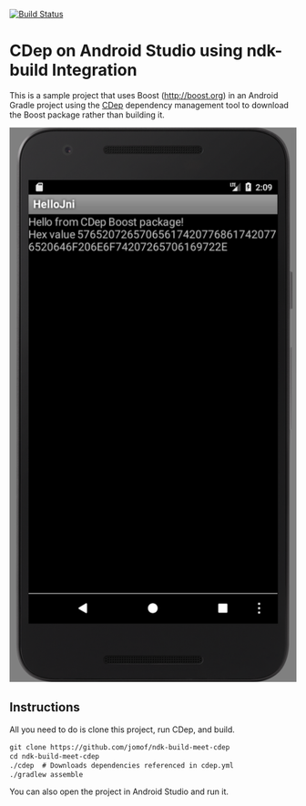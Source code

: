 [![Build Status](https://travis-ci.org/jomof/ndk-build-meet-cdep.svg?branch=master)](https://travis-ci.org/jomof/ndk-build-meet-cdep)
# CDep on Android Studio using ndk-build Integration
This is a sample project that uses Boost (http://boost.org) in an Android Gradle project using the [CDep](https://github.com/jomof/cdep) dependency management tool to download the Boost package rather than building it. 

![Screen Shot](Screenshot.png)

## Instructions

All you need to do is clone this project, run CDep, and build.

```
git clone https://github.com/jomof/ndk-build-meet-cdep
cd ndk-build-meet-cdep
./cdep  # Downloads dependencies referenced in cdep.yml
./gradlew assemble
```
You can also open the project in Android Studio and run it.

